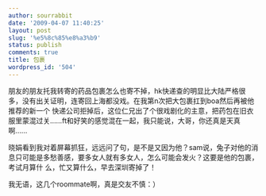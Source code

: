 ```yaml
---
author: sourrabbit
date: '2009-04-07 11:40:25'
layout: post
slug: '%e5%8c%85%e8%a3%b9'
status: publish
comments: true
title: 包裹
wordpress_id: '504'
---
```


朋友的朋友托我转寄的药品包裹怎么也寄不掉，hk快递查的明显比大陆严格很多，没有出关证明，连寄回上海都没戏。在我第n次把大包裹扛到boa然后再被他推荐的新一个
快递公司拒掉后，这位仁兄出了个很戏剧化的主意，把药包在旧衣服里蒙混过关……ft和好笑的感觉混在一起，我只能说，大哥，你还真是天真啊……

晓娟看到我对着屏幕抓狂，远远问了句，是不是又因为他？sam说，兔子对他的消息只可能是多愁善感，要多女人就有多女人，怎么可能会发火？这要是他的包裹，考试月算什
么，忙又算什么，早去深圳寄掉了！

我无语，这几个roommate啊，真是交友不慎：）

